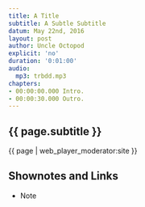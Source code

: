```yaml
---
title: A Title
subtitle: A Subtle Subtitle
datum: May 22nd, 2016
layout: post
author: Uncle Octopod
explicit: 'no'
duration: '0:01:00'
audio:
  mp3: trbdd.mp3
chapters:
- 00:00:00.000 Intro.
- 00:00:30.000 Outro.
---
```

## {{ page.subtitle }}

{{ page | web_player_moderator:site }}

## Shownotes and Links

* Note
